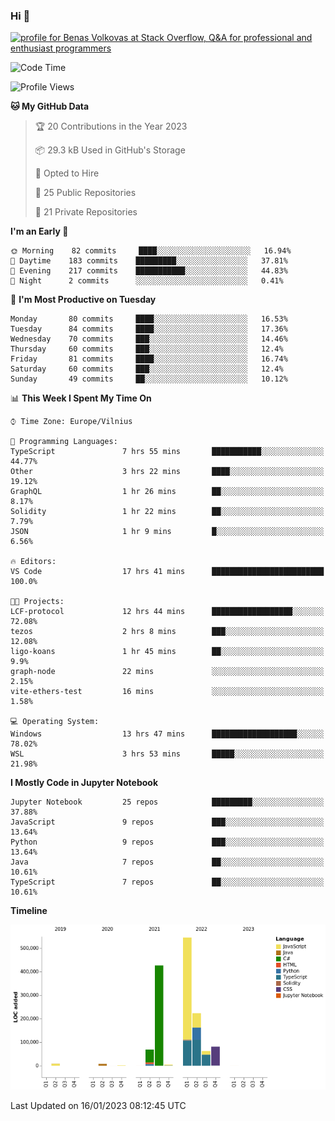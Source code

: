 ### Hi 👋
<a href="https://stackoverflow.com/users/14954249/benas-volkovas"><img src="https://stackoverflow.com/users/flair/14954249.png?theme=dark" width="208" height="58" alt="profile for Benas Volkovas at Stack Overflow, Q&amp;A for professional and enthusiast programmers" title="profile for Benas Volkovas at Stack Overflow, Q&amp;A for professional and enthusiast programmers"></a>

<!--START_SECTION:waka-->
![Code Time](http://img.shields.io/badge/Code%20Time-1%2C210%20hrs%2015%20mins-blue)

![Profile Views](http://img.shields.io/badge/Profile%20Views-0-blue)

**🐱 My GitHub Data** 

> 🏆 20 Contributions in the Year 2023
 > 
> 📦 29.3 kB Used in GitHub's Storage 
 > 
> 💼 Opted to Hire
 > 
> 📜 25 Public Repositories 
 > 
> 🔑 21 Private Repositories  
 > 
**I'm an Early 🐤** 

```text
🌞 Morning    82 commits     ████░░░░░░░░░░░░░░░░░░░░░   16.94% 
🌆 Daytime    183 commits    █████████░░░░░░░░░░░░░░░░   37.81% 
🌃 Evening    217 commits    ███████████░░░░░░░░░░░░░░   44.83% 
🌙 Night      2 commits      ░░░░░░░░░░░░░░░░░░░░░░░░░   0.41%

```
📅 **I'm Most Productive on Tuesday** 

```text
Monday       80 commits     ████░░░░░░░░░░░░░░░░░░░░░   16.53% 
Tuesday      84 commits     ████░░░░░░░░░░░░░░░░░░░░░   17.36% 
Wednesday    70 commits     ███░░░░░░░░░░░░░░░░░░░░░░   14.46% 
Thursday     60 commits     ███░░░░░░░░░░░░░░░░░░░░░░   12.4% 
Friday       81 commits     ████░░░░░░░░░░░░░░░░░░░░░   16.74% 
Saturday     60 commits     ███░░░░░░░░░░░░░░░░░░░░░░   12.4% 
Sunday       49 commits     ██░░░░░░░░░░░░░░░░░░░░░░░   10.12%

```


📊 **This Week I Spent My Time On** 

```text
⌚︎ Time Zone: Europe/Vilnius

💬 Programming Languages: 
TypeScript               7 hrs 55 mins       ███████████░░░░░░░░░░░░░░   44.77% 
Other                    3 hrs 22 mins       ████░░░░░░░░░░░░░░░░░░░░░   19.12% 
GraphQL                  1 hr 26 mins        ██░░░░░░░░░░░░░░░░░░░░░░░   8.17% 
Solidity                 1 hr 22 mins        ██░░░░░░░░░░░░░░░░░░░░░░░   7.79% 
JSON                     1 hr 9 mins         █░░░░░░░░░░░░░░░░░░░░░░░░   6.56%

🔥 Editors: 
VS Code                  17 hrs 41 mins      █████████████████████████   100.0%

🐱‍💻 Projects: 
LCF-protocol             12 hrs 44 mins      ██████████████████░░░░░░░   72.08% 
tezos                    2 hrs 8 mins        ███░░░░░░░░░░░░░░░░░░░░░░   12.08% 
ligo-koans               1 hr 45 mins        ██░░░░░░░░░░░░░░░░░░░░░░░   9.9% 
graph-node               22 mins             ░░░░░░░░░░░░░░░░░░░░░░░░░   2.15% 
vite-ethers-test         16 mins             ░░░░░░░░░░░░░░░░░░░░░░░░░   1.58%

💻 Operating System: 
Windows                  13 hrs 47 mins      ███████████████████░░░░░░   78.02% 
WSL                      3 hrs 53 mins       █████░░░░░░░░░░░░░░░░░░░░   21.98%

```

**I Mostly Code in Jupyter Notebook** 

```text
Jupyter Notebook         25 repos            █████████░░░░░░░░░░░░░░░░   37.88% 
JavaScript               9 repos             ███░░░░░░░░░░░░░░░░░░░░░░   13.64% 
Python                   9 repos             ███░░░░░░░░░░░░░░░░░░░░░░   13.64% 
Java                     7 repos             ██░░░░░░░░░░░░░░░░░░░░░░░   10.61% 
TypeScript               7 repos             ██░░░░░░░░░░░░░░░░░░░░░░░   10.61%

```


**Timeline**

![Chart not found](https://raw.githubusercontent.com/BenasVolkovas/BenasVolkovas/main/charts/bar_graph.png) 


 Last Updated on 16/01/2023 08:12:45 UTC
<!--END_SECTION:waka-->
